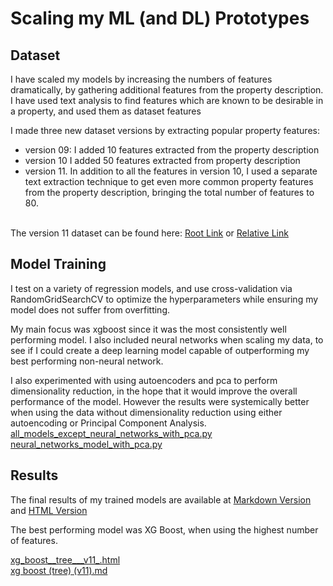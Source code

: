 # Scaling my ML (and DL) Prototypes

## Dataset

I have scaled my models by increasing the numbers of features dramatically, by gathering additional features from the property description. I have used text analysis to find features which are known to be desirable in a property, and used them as dataset features

I made three new dataset versions by extracting popular property features:
* version 09: I added 10 features extracted from the property description
* version 10  I added 50 features extracted from property description
* version 11. In addition to all the features in version 10, I used a separate text extraction technique to get even more common property features from the property description, bringing the total number of features to 80.

<br>The version 11 dataset can be found
here: [Root Link](/data/sample/df_listings_v11_sample.csv)
or [Relative Link](../../data/sample/df_listings_v11_sample.csv)

## Model Training

I test on a variety of regression models, and use cross-validation via RandomGridSearchCV to optimize the
hyperparameters while ensuring my model does not suffer from overfitting.

My main focus was xgboost since it was the most consistently well performing model. I also included neural networks when scaling my data, to see if I could create a deep learning model capable of outperforming my best performing non-neural network. 

I also experimented with using autoencoders and pca to perform dimensionality reduction, in the hope that it would improve the overall performance of the model. However the results were systemically better when using the data without dimensionality reduction using either autoencoding or Principal Component Analysis.
<br>[all_models_except_neural_networks_with_pca.py](all_models_except_neural_networks_with_pca.py)
<br>[neural_networks_model_with_pca.py](neural_networks_model_with_pca.py)

## Results

The final results of my trained models are available at [Markdown Version](../../process/F_evaluate_model/markdown/Summary.md) and  [HTML Version](../../process/F_evaluate_model/html/Summary.html)

The best performing model was XG Boost, when using the highest number of features.

[xg_boost__tree___v11_.html](..%2F..%2Fprocess%2FF_evaluate_model%2Fhtml%2Fxg_boost__tree___v11_.html)<br>
[xg boost (tree) (v11).md](..%2F..%2Fprocess%2FF_evaluate_model%2Fmarkdown%2Fxg%20boost%20%28tree%29%20%28v11%29.md)<br>